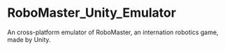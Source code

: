 # RoboMaster_Unity_Emulator
An cross-platform emulator of RoboMaster, an internation robotics game, made by Unity.
